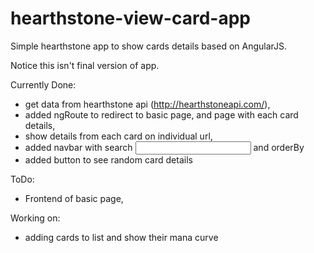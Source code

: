 # hearthstone-view-card-app
Simple hearthstone app to show cards details based on AngularJS.

Notice this isn't final version of app.

Currently Done:
  - get data from hearthstone api (http://hearthstoneapi.com/),
  - added ngRoute to redirect to basic page, and page with each card details,
  - show details from each card on individual url,
  - added navbar with search <input> and orderBy <select-option>
  - added button to see random card details
  
ToDo:

  - Frontend of basic page,
  
Working on:

  - adding cards to list and show their mana curve
